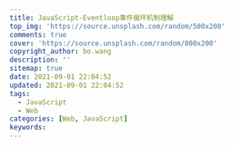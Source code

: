 ```yaml
---
title: JavaScript-Eventloop事件循环机制理解
top_img: 'https://source.unsplash.com/random/500x200'
comments: true
cover: 'https://source.unsplash.com/random/800x200'
copyright_author: bo.wang
description: ''
sitemap: true
date: 2021-09-01 22:04:52
updated: 2021-09-01 22:04:52
tags:
  - JavaScript
  - Web
categories: [Web, JavaScript]
keywords:
---
```


